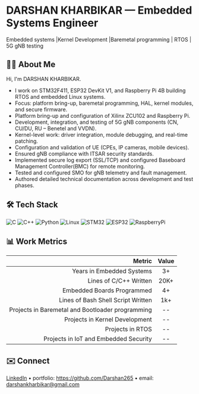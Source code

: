 # DARSHAN KHARBIKAR — Embedded Systems Engineer
Embedded systems |Kernel Development |Baremetal programming | RTOS 
| 5G gNB testing

## 👨‍💻 About Me
Hi, I'm DARSHAN KHARBIKAR. 
- I work on STM32F411, ESP32 DevKit V1, and Raspberry Pi 4B building RTOS and embedded Linux systems.
- Focus: platform bring-up, baremetal programming, HAL, kernel modules, and secure firmware.
- Platform bring-up and configuration of Xilinx ZCU102 and Raspberry Pi.
-  Development, integration, and testing of 5G gNB components (CN, CU/DU, RU – Benetel and VVDN).
-  Kernel-level work: driver integration, module debugging, and real-time patching.
-  Configuration and validation of UE (CPEs, IP cameras, mobile devices).
-  Ensured gNB compliance with ITSAR security standards.
-   Implemented secure log export (SSL/TCP) and configured Baseboard Management Controller(BMC) for remote monitoring.
-   Tested and configured SMO for gNB telemetry and fault management.
-   Authored detailed technical documentation across development and test phases.


## 🛠️ Tech Stack
![C](https://img.shields.io/badge/C-00599C?logo=c&logoColor=white) ![C++](https://img.shields.io/badge/C++-00599C?logo=cplusplus&logoColor=white) ![Python](https://img.shields.io/badge/Python-3776AB?logo=python&logoColor=white) ![Linux](https://img.shields.io/badge/Linux-FCC624?logo=linux&logoColor=black) ![STM32](https://img.shields.io/badge/STM32-03234B?logo=stmicroelectronics&logoColor=white) ![ESP32](https://img.shields.io/badge/ESP32-ED1C24?logo=espressif&logoColor=white) ![RaspberryPi](https://img.shields.io/badge/Raspberry%20Pi-C51A4A?logo=raspberrypi&logoColor=white)

## 📊 Work Metrics
| Metric | Value |
|-------:|:-----:|
| Years in Embedded Systems | 3+ |
| Lines of C/C++ Written | 20K+ |
| Embedded Boards Programmed | 4+ |
|Lines of Bash Shell Script Written|1k+|
|Projects in Baremetal and Bootloader programming|--|
|Projects in Kernel Development|--|
|Projects in RTOS|--|
|Projects in IoT and Embedded Security|--|


<!--
## 🔭 Featured Projects
- **Pi-NAS** — RPi4 NAS with RAID over USB, Grafana monitoring — [repo](https://github.com/<your-username>/pi-nas)  
- **esp32-freertos** — FreeRTOS tasks, queues, MQTT demos — [repo](https://github.com/<your-username>/esp32-freertos)  
- **stm32f411-bm** — Bare-metal drivers for UART/SPI/I2C — [repo](https://github.com/<your-username>/stm32f411-baremetal)

<!--
## 📈 GitHub Stats
![Stats](https://github-readme-stats.vercel.app/api?Darshan265=Darshan265&show_icons=true)
![Top Langs](https://github-readme-stats.vercel.app/api/top-langs/?Darshan265=Darshan265&layout=compact)
-->

## ✉️ Connect
[LinkedIn](https://www.linkedin.com/in/darshan-kharbikar) • portfolio: https://github.com/Darshan265  • email: darshankharbikar@gmail.com
